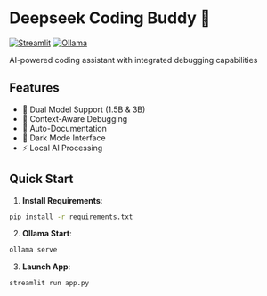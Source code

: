 # Deepseek Coding Buddy 🤖

[![Streamlit](https://img.shields.io/badge/Streamlit-1.32.2-FF4B4B)](https://streamlit.io)
[![Ollama](https://img.shields.io/badge/Ollama-0.1.25-7F00FF)](https://ollama.ai)

AI-powered coding assistant with integrated debugging capabilities



## Features
- 🚀 Dual Model Support (1.5B & 3B)
- 🐞 Context-Aware Debugging
- 📝 Auto-Documentation
- 🎨 Dark Mode Interface
- ⚡ Local AI Processing

## Quick Start
1. **Install Requirements**:
```bash
pip install -r requirements.txt
```

2. **Ollama Start**:
```bash
ollama serve
```

3. **Launch App**:
```bash
streamlit run app.py
```

